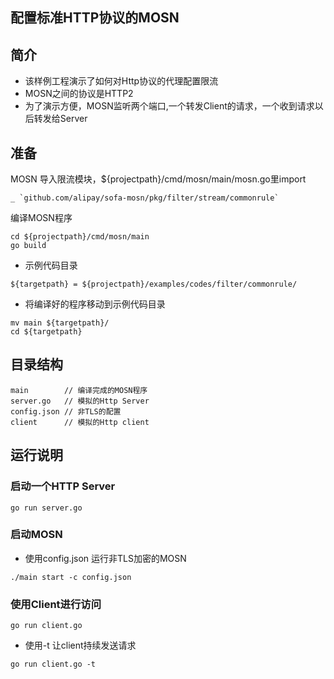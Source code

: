 ## 配置标准HTTP协议的MOSN

## 简介

+ 该样例工程演示了如何对Http协议的代理配置限流
+ MOSN之间的协议是HTTP2
+ 为了演示方便，MOSN监听两个端口,一个转发Client的请求，一个收到请求以后转发给Server

## 准备

MOSN 导入限流模块，${projectpath}/cmd/mosn/main/mosn.go里import
```
_ `github.com/alipay/sofa-mosn/pkg/filter/stream/commonrule`
```

编译MOSN程序
```
cd ${projectpath}/cmd/mosn/main
go build
```

+ 示例代码目录

```
${targetpath} = ${projectpath}/examples/codes/filter/commonrule/
```

+ 将编译好的程序移动到示例代码目录

```
mv main ${targetpath}/
cd ${targetpath}
```

## 目录结构

```
main        // 编译完成的MOSN程序
server.go   // 模拟的Http Server
config.json // 非TLS的配置
client      // 模拟的Http client
```

## 运行说明

### 启动一个HTTP Server

```
go run server.go
```

### 启动MOSN

+ 使用config.json 运行非TLS加密的MOSN

```
./main start -c config.json
```


### 使用Client进行访问

```
go run client.go
```
+ 使用-t 让client持续发送请求 

```
go run client.go -t
```
